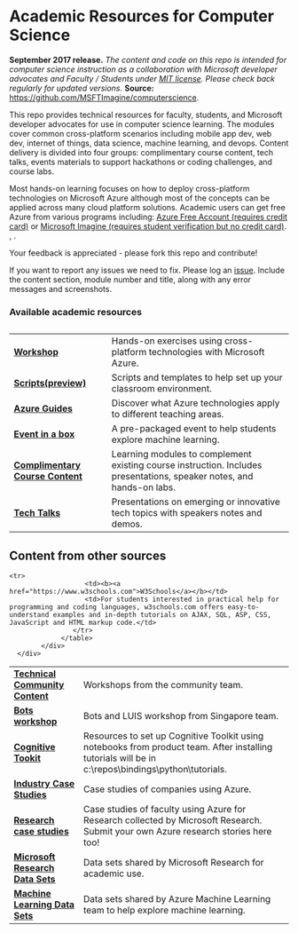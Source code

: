 <html lang="en">
   <head>
      <meta charset="utf-8">
      <meta http-equiv="X-UA-Compatible" content="IE=edge">
      <meta name="viewport" content="width=device-width, initial-scale=1">
	  <link rel="stylesheet" href="style.css">
   </head>
   <body id="home">
      <div class="container">
         <div class="jumbotron">
            <h1>Academic Resources for Computer Science</h1>
            <p><b>September 2017 release.</b> <i>The content and code on this repo is intended for computer science instruction as a collaboration with Microsoft developer advocates and Faculty / Students under <a href="https://github.com/MSFTImagine/computerscience/blob/master/LICENSE.md">MIT license</a>. Please check back regularly for updated versions.</i> <b>Source:</b> <a href="https://github.com/MSFTImagine/computerscience">https://github.com/MSFTImagine/computerscience</a>.</p>
            <p>
               This repo provides technical resources for faculty, students, and Microsoft developer advocates for use in computer science learning. The modules cover common cross-platform scenarios including mobile app dev, web dev, internet of things, data science, machine learning, and devops. Content delivery is divided into four groups: complimentary course content, tech talks, events materials to support hackathons or coding challenges, and course labs.</p>
               <p>Most hands-on learning focuses on how to deploy cross-platform technologies on Microsoft Azure although most of the concepts can be applied across many cloud platform solutions. Academic users can get free Azure from various programs including: 
            <a href="https://azure.microsoft.com/en-us/free/">Azure Free Account (requires credit card)</a> or 
            <a href="https://www.dreamspark.com/student/default.aspx">Microsoft Imagine (requires student verification but no credit card)</a>. 
            ,
            .
            </p>
               <p>Your feedback is appreciated - please fork this repo and contribute!</p> 
               <p>If you want to report any issues we need to fix. Please log an <a href="https://github.com/MSFTImagine/computerscience/issues">issue</a>. Include 
               the content section, module number and title, along with any error messages and screenshots.</p> 
             </div>  
         </div>
         <div class="panel panel-default">
            <div class="panel-heading">
               <h3 class="panel-title">Available academic resources</h3>
            </div>
            <div class="panel-body">
            <h2></h2>
          <table class="table table-bordered table-striped table-hover">
					<tr>
					   <td><b><a href="https://github.com/MSFTImagine/computerscience/tree/master/Workshop"> Workshop</a></b></td>
					   <td>Hands-on exercises using cross-platform technologies with Microsoft Azure.</td>
					</tr>
          <tr>
					   <td><b><a href="https://github.com/MSFTImagine/computerscience/tree/master/Scripts">Scripts(preview)</a></b></td>
					   <td>Scripts and templates to help set up your classroom environment.</td>
					</tr>
          <tr>
					   <td><b><a href="https://github.com/MSFTImagine/computerscience/tree/master/Azure%20Guides">Azure Guides</a></b></td>
					   <td>Discover what Azure technologies apply to different teaching areas.</td>
					</tr>
          <tr>
					   <td><b><a href="https://github.com/MSFTImagine/computerscience/tree/master/Event-In-Box/Machine%20Learning%20Challenge">Event in a box</a></b></td>
					   <td>A pre-packaged event to help students explore machine learning.</td>
					</tr>
          <tr>
					   <td><b><a href="https://github.com/MSFTImagine/computerscience/tree/master/Complimentary%20Course%20Content">Complimentary Course Content</a></b></td>
					   <td>Learning modules to complement existing course instruction. Includes presentations, speaker notes, and hands-on labs.</td>
					</tr>
          <tr>
					   <td><b><a href="https://github.com/MSFTImagine/computerscience/tree/master/Tech%20Talks"> Tech Talks</a></b></td>
					   <td>Presentations on emerging or innovative tech topics with speakers notes and demos. </td>
					</tr>
				 </table>
         <h2>Content from other sources</h2>
         <table class="table table-bordered table-striped table-hover">
					<tr>
					   <td><b><a href="https://github.com/Microsoft/TechnicalCommunityContent">Technical Community Content</a></b></td>
					   <td>Workshops from the community team.</td>
					</tr>
          <tr>
					   <td><b><a href="http://aka.ms/NUSworkshop">Bots workshop</a></b></td>
					   <td>Bots and LUIS workshop from Singapore team.</td>
					</tr>
          <tr>
					   <td><b><a href="https://github.com/Microsoft/CNTK/wiki/Setup-Windows-Binary-Script"> Cognitive Tookit</a></b></td>
					   <td>Resources to set up Cognitive Toolkit using notebooks from product team. After installing tutorials will be in c:\repos\bindings\python\tutorials.</td>
					</tr>
					<tr>
					   <td><b><a href="https://microsoft.github.io/techcasestudies/"> Industry Case Studies</a></b></td>
					   <td>Case studies of companies using Azure.</td>
					</tr>
          <tr>
					   <td><b><a href="https://www.microsoft.com/en-us/research/academic-program/microsoft-azure-for-research/">Research case studies</a></b></td>
					   <td>Case studies of faculty using Azure for Research collected by Microsoft Research. Submit your own Azure research stories here too!</td>
					</tr>
          <tr>
					   <td><b><a href="http://aka.ms/datascience">Microsoft Research Data Sets</a></b></td>
					   <td>Data sets shared by Microsoft Research for academic use.</td>
					</tr>
          <tr>
					   <td><b><a href="https://docs.microsoft.com/en-us/azure/machine-learning/machine-learning-use-sample-datasets">Machine Learning Data Sets</a></b></td>
					   <td>Data sets shared by Azure Machine Learning team to help explore machine learning.</td>
					</tr>
		 
	<tr>
					   <td><b><a href="https://www.w3schools.com">W3Schools</a></b></td>
					   <td>For students interested in practical help for programming and coding languages, w3schools.com offers easy-to-understand examples and in-depth tutorials on AJAX, SQL, ASP, CSS, JavaScript and HTML markup code.</td>
					</tr>	 
				 </table>
			</div>
      </div>
   </body>
</html>
